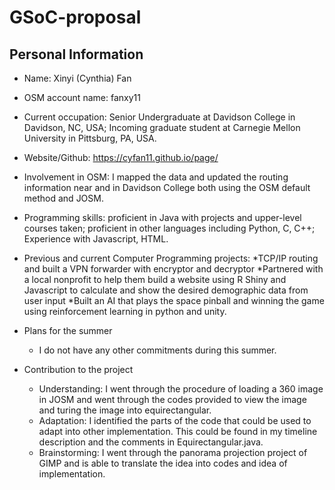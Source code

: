 # GSoC-proposal
## Personal Information 

* Name: Xinyi (Cynthia) Fan 
* OSM account name: fanxy11
* Current occupation: Senior Undergraduate at Davidson College in Davidson, NC, USA; Incoming graduate student at Carnegie Mellon University in Pittsburg, PA, USA.
* Website/Github: https://cyfan11.github.io/page/ 
* Involvement in OSM: I mapped the data and updated the routing information near and in Davidson College both using the OSM default method and JOSM.
* Programming skills: proficient in Java with projects and upper-level courses taken; proficient in other languages including Python, C, C++; Experience with Javascript, HTML. 
* Previous and current Computer Programming projects:
  *TCP/IP routing and built a VPN forwarder with encryptor and decryptor 
  *Partnered with a local nonprofit to help them build a website using R Shiny and Javascript to calculate and show the desired demographic data from user input
  *Built an AI that plays the space pinball and winning the game using reinforcement learning in python and unity.
  
* Plans for the summer
  * I do not have any other commitments during this summer.

* Contribution to the project
  * Understanding: I went through the procedure of loading a 360 image in JOSM and went through the codes provided to view the image and turing the image into equirectangular. 
  * Adaptation: I identified the parts of the code that could be used to adapt into other implementation. This could be found in my timeline description and the comments in Equirectangular.java. 
  * Brainstorming: I went through the panorama projection project of GIMP and is able to translate the idea into codes and idea of implementation.
